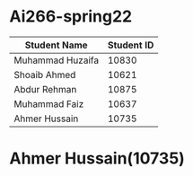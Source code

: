 # Ai266-spring22

|      Student Name     | Student ID |
| --------------------- | ---------- |
|   Muhammad Huzaifa    |    10830   |
|   Shoaib Ahmed        |    10621   |
|   Abdur Rehman        |    10875   |
|   Muhammad Faiz       |    10637   |
|  Ahmer Hussain        |    10735   |

# Ahmer Hussain(10735)
